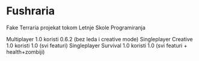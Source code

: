# Fushraria
Fake Terraria projekat tokom Letnje Skole Programiranja

Multiplayer 1.0 koristi 0.6.2 (bez leda i creative mode)
Singleplayer Creative 1.0 koristi 1.0 (svi featuri)
Singleplayer Survival 1.0 koristi 1.0 (svi featuri + health+zombiji)
